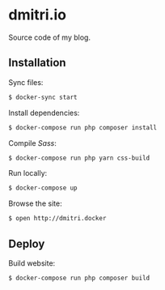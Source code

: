 # dmitri.io

Source code of my blog.

## Installation

Sync files:

```bash
$ docker-sync start
```

Install dependencies:

```bash
$ docker-compose run php composer install
```

Compile _Sass_:

```bash
$ docker-compose run php yarn css-build
```

Run locally:

```bash
$ docker-compose up
```

Browse the site:

```bash
$ open http://dmitri.docker
```

## Deploy

Build website:

```bash
$ docker-compose run php composer build
```
